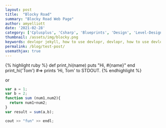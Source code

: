 ```yaml
---
layout: post
title:  "Blocky Road"
summary: "Blocky Road Web Page"
author: amyelliott
date: '2021-02-28'
category: ['Cplusplus', 'Csharp', 'Blueprints', 'Design', 'Level-Design', 'Game-Jam', '3D-Modelling', 'UI-UX', 'University']
thumbnail: /assets/img/blocky.png
keywords: devlopr jekyll, how to use devlopr, devlopr, how to use devlopr-jekyll, devlopr-jekyll tutorial,best jekyll themes
permalink: /blog/test-post/
usemathjax: true
---
```




{% highlight ruby %}
def print_hi(name)
  puts "Hi, #{name}"
end
print_hi('Tom')
#=> prints 'Hi, Tom' to STDOUT.
{% endhighlight %}

or

```javascript
var a = 1;
var b = 2;
function sum (num1,num2){
  return num1+num2;
}
var result = sum(a,b);
```

```c
cout >> "fun" >> endl;
```

